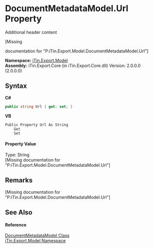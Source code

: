 # DocumentMetadataModel.Url Property 
Additional header content 

\[Missing <summary> documentation for "P:iTin.Export.Model.DocumentMetadataModel.Url"\]

**Namespace:**&nbsp;<a href="N_iTin_Export_Model">iTin.Export.Model</a><br />**Assembly:**&nbsp;iTin.Export.Core (in iTin.Export.Core.dll) Version: 2.0.0.0 (2.0.0.0)

## Syntax

**C#**<br />
``` C#
public string Url { get; set; }
```

**VB**<br />
``` VB
Public Property Url As String
	Get
	Set
```


#### Property Value
Type: String<br />\[Missing <value> documentation for "P:iTin.Export.Model.DocumentMetadataModel.Url"\]

## Remarks
\[Missing <remarks> documentation for "P:iTin.Export.Model.DocumentMetadataModel.Url"\]

## See Also


#### Reference
<a href="T_iTin_Export_Model_DocumentMetadataModel">DocumentMetadataModel Class</a><br /><a href="N_iTin_Export_Model">iTin.Export.Model Namespace</a><br />